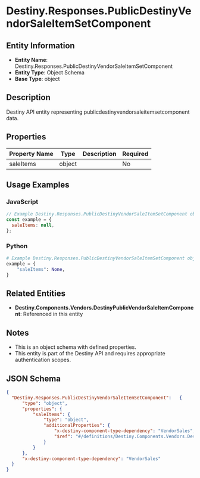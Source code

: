 # Destiny.Responses.PublicDestinyVendorSaleItemSetComponent

## Entity Information
- **Entity Name**: Destiny.Responses.PublicDestinyVendorSaleItemSetComponent
- **Entity Type**: Object Schema
- **Base Type**: object

## Description
Destiny API entity representing publicdestinyvendorsaleitemsetcomponent data.

## Properties

| Property Name | Type | Description | Required |
|---------------|------|-------------|----------|
| saleItems | object |  | No |

## Usage Examples

### JavaScript
```javascript
// Example Destiny.Responses.PublicDestinyVendorSaleItemSetComponent object
const example = {
  saleItems: null,
};
```

### Python
```python
# Example Destiny.Responses.PublicDestinyVendorSaleItemSetComponent object
example = {
    "saleItems": None,
}
```

## Related Entities
- **Destiny.Components.Vendors.DestinyPublicVendorSaleItemComponent**: Referenced in this entity

## Notes
- This is an object schema with defined properties.
- This entity is part of the Destiny API and requires appropriate authentication scopes.

## JSON Schema
```json
{
  "Destiny.Responses.PublicDestinyVendorSaleItemSetComponent":   {
      "type": "object",
      "properties": {
          "saleItems": {
              "type": "object",
              "additionalProperties": {
                  "x-destiny-component-type-dependency": "VendorSales",
                  "$ref": "#/definitions/Destiny.Components.Vendors.DestinyPublicVendorSaleItemComponent"
              }
          }
      },
      "x-destiny-component-type-dependency": "VendorSales"
  }
}
```
